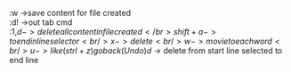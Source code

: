 :w   ->save content for file created </br>
:d! ->out tab cmd </br>
:1,$d  ->delete all content in file created </br>
shift + a   -> to end in line selector <br/>
x   -> delete <br/>
w  ->movie to each word  <br/>
u   -> like (strl + z) go back (Undo)
d$  -> delete from start line selected to end line  <br/>
